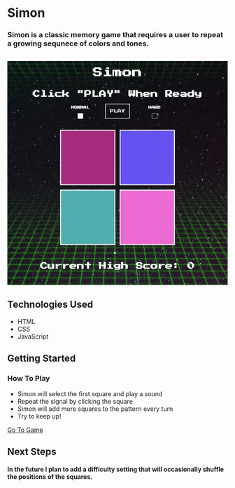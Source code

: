 # Simon

### Simon is a classic memory game that requires a user to repeat a growing sequnece of colors and tones. 


## 
![Game Image](images/simon-image.jpg)

## Technologies Used
- HTML
- CSS
- JavaScript

## Getting Started
### How To Play
- Simon will select the first square and play a sound
- Repeat the signal by clicking the square
- Simon will add more squares to the pattern every turn
- Try to keep up!

[Go To Game](https://hink123.github.io/simon/)

## Next Steps
#### In the future I plan to add a difficulty setting that will occasionally shuffle the positions of the squares.


